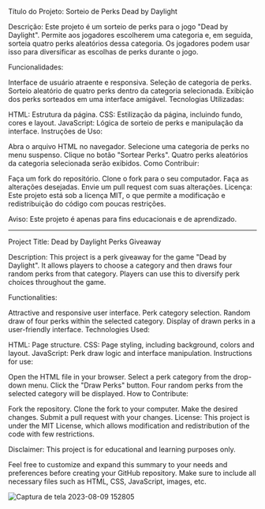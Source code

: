 Título do Projeto: Sorteio de Perks Dead by Daylight

Descrição: Este projeto é um sorteio de perks para o jogo "Dead by Daylight". Permite aos jogadores escolherem uma categoria e, em seguida, sorteia quatro perks aleatórios dessa categoria. Os jogadores podem usar isso para diversificar as escolhas de perks durante o jogo.

Funcionalidades:

Interface de usuário atraente e responsiva.
Seleção de categoria de perks.
Sorteio aleatório de quatro perks dentro da categoria selecionada.
Exibição dos perks sorteados em uma interface amigável.
Tecnologias Utilizadas:

HTML: Estrutura da página.
CSS: Estilização da página, incluindo fundo, cores e layout.
JavaScript: Lógica de sorteio de perks e manipulação da interface.
Instruções de Uso:

Abra o arquivo HTML no navegador.
Selecione uma categoria de perks no menu suspenso.
Clique no botão "Sortear Perks".
Quatro perks aleatórios da categoria selecionada serão exibidos.
Como Contribuir:

Faça um fork do repositório.
Clone o fork para o seu computador.
Faça as alterações desejadas.
Envie um pull request com suas alterações.
Licença: Este projeto está sob a licença MIT, o que permite a modificação e redistribuição do código com poucas restrições.

Aviso: Este projeto é apenas para fins educacionais e de aprendizado.

---------------------------------------------------------------------------------------------------------------------------------------------------------

Project Title: Dead by Daylight Perks Giveaway

Description: This project is a perk giveaway for the game "Dead by Daylight". It allows players to choose a category and then draws four random perks from that category. Players can use this to diversify perk choices throughout the game.

Functionalities:

Attractive and responsive user interface. Perk category selection. Random draw of four perks within the selected category. Display of drawn perks in a user-friendly interface. Technologies Used:

HTML: Page structure. CSS: Page styling, including background, colors and layout. JavaScript: Perk draw logic and interface manipulation. Instructions for use:

Open the HTML file in your browser. Select a perk category from the drop-down menu. Click the "Draw Perks" button. Four random perks from the selected category will be displayed. How to Contribute:

Fork the repository. Clone the fork to your computer. Make the desired changes. Submit a pull request with your changes. License: This project is under the MIT License, which allows modification and redistribution of the code with few restrictions.

Disclaimer: This project is for educational and learning purposes only.

Feel free to customize and expand this summary to your needs and preferences before creating your GitHub repository. Make sure to include all necessary files such as HTML, CSS, JavaScript, images, etc.



![Captura de tela 2023-08-09 152805](https://github.com/GleisonAmorim/Sorteio-de-Perks-Dead-by-Daylight/assets/54336609/727f809a-3e1b-4aac-a464-785e2d838d95)

